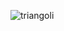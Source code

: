 ![triangoli](https://user-images.githubusercontent.com/79697764/111846717-ac189280-8907-11eb-9c38-8879bf799226.JPG)
